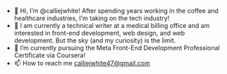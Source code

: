 - 👋 Hi, I’m @calliejwhite! After spending years working in the coffee and healthcare industries, I'm taking on the tech industry!
- 👀 I am currently a technical writer at a medical billing office and am interested in front-end development, web design, and web development. But the sky (and my curiosity) is the limit.
- 🌱 I’m currently pursuing the Meta Front-End Development Professional Certificate via Coursera!
- 📫 How to reach me calliejwhite47@gmail.com

<!---
calliejwhite/calliejwhite is a ✨ special ✨ repository because its `README.md` (this file) appears on your GitHub profile.
You can click the Preview link to take a look at your changes.
--->
